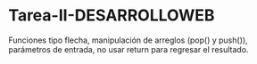 # Tarea-II-DESARROLLOWEB
Funciones tipo flecha, manipulación de arreglos (pop() y push()), parámetros de entrada,  no usar return para regresar el resultado.
